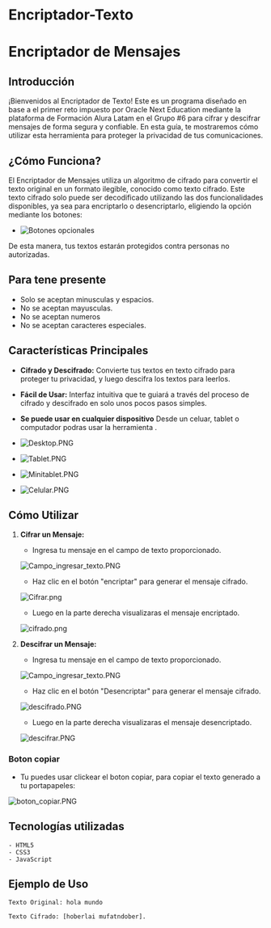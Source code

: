 # Encriptador-Texto

# Encriptador de Mensajes

## Introducción
¡Bienvenidos al Encriptador de Texto! Este es un programa diseñado en base a el primer reto impuesto por Oracle Next Education mediante la plataforma de Formación Alura Latam en el  Grupo #6 para cifrar y descifrar mensajes de forma segura y confiable. En esta guía, te mostraremos cómo utilizar esta herramienta para proteger la privacidad de tus comunicaciones.

## ¿Cómo Funciona?
El Encriptador de Mensajes utiliza un algoritmo de cifrado para convertir el texto original en un formato ilegible, conocido como texto cifrado. Este texto cifrado solo puede ser decodificado utilizando las dos funcionalidades disponibles, ya sea para encriptarlo o desencriptarlo, eligiendo la opción mediante los botones:

- ![Botones opcionales](img/presentacion/botones.PNG)


De esta manera, tus textos estarán protegidos contra personas no autorizadas.

## Para tene presente

- Solo se aceptan minusculas y espacios.
- No se aceptan mayusculas.
- No se aceptan numeros
- No se aceptan caracteres especiales.

## Características Principales
- **Cifrado y Descifrado:** Convierte tus textos en texto cifrado para proteger tu privacidad, y luego descifra los textos para leerlos.
- **Fácil de Usar:** Interfaz intuitiva que te guiará a través del proceso de cifrado y descifrado en solo unos pocos pasos simples.
- **Se puede usar en cualquier dispositivo** Desde un celuar, tablet o computador podras usar la herramienta .

- ![Desktop.PNG](img/presentacion/Desktop.PNG)

- ![Tablet.PNG](img/presentacion/Tablet.PNG)

- ![Minitablet.PNG](img/presentacion/Minitablet.PNG)

- ![Celular.PNG](img/presentacion/Celular.PNG)


## Cómo Utilizar

1. **Cifrar un Mensaje:**
   - Ingresa tu mensaje en el campo de texto proporcionado.

    ![Campo_ingresar_texto.PNG](img/presentacion/Campo_ingresar_texto.PNG)
    
   - Haz clic en el botón "encriptar" para generar el mensaje cifrado.

    ![Cifrar.png](img/presentacion/Cifrar.PNG)

   - Luego en la parte derecha visualizaras  el mensaje encriptado.

    ![cifrado.png](img/presentacion/cifrado.PNG)
  

2. **Descifrar un Mensaje:**
   - Ingresa tu mensaje en el campo de texto proporcionado.

    ![Campo_ingresar_texto.PNG](img/presentacion/Campo_ingresar_texto.PNG)
    
   - Haz clic en el botón "Desencriptar" para generar el mensaje cifrado.

    ![descifrado.PNG](img/presentacion/Descifrado.PNG)

   - Luego en la parte derecha visualizaras  el mensaje desencriptado.

    ![descifrar.PNG](img/presentacion/descifrar.PNG)

### Boton copiar

- Tu puedes usar clickear el boton copiar, para copiar el texto generado a tu portapapeles:

![boton_copiar.PNG](img/presentacion/Descifrado1.PNG)

## Tecnologías utilizadas 

    - HTML5
    - CSS3
    - JavaScript

## Ejemplo de Uso
```plaintext
Texto Original: hola mundo

Texto Cifrado: [hoberlai mufatndober].


